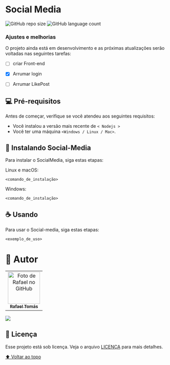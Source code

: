 # Social Media

![GitHub repo size](https://img.shields.io/github/repo-size/RafaelTomas/Social-Media?style=flat&logo=appveyor)
![GitHub language count](https://img.shields.io/github/languages/count/RafaelTomas/Social-Media?style=flat&logo=appveyor)

<!--
<img src="exemplo-image.png" alt="exemplo imagem">

> Linha adicional de texto informativo sobre o que o projeto faz. Sua introdução deve ter cerca de 2 ou 3 linhas. Não exagere, as pessoas não vão ler. -->

### Ajustes e melhorias

O projeto ainda está em desenvolvimento e as próximas atualizações serão voltadas nas seguintes tarefas:

- [ ] criar Front-end
- [x] Arrumar login
- [ ] Arrumar LikePost


## 💻 Pré-requisitos

Antes de começar, verifique se você atendeu aos seguintes requisitos:
<!---Estes são apenas requisitos de exemplo. Adicionar, duplicar ou remover conforme necessário--->
* Você instalou a versão mais recente de `< Nodejs >`
* Você ter uma máquina `<Windows / Linux / Mac>`.


## 🚀 Instalando Social-Media

Para instalar o SocialMedia, siga estas etapas:

Linux e macOS:
```
<comando_de_instalação>
```

Windows:
```
<comando_de_instalação>
```

## ☕ Usando

Para usar o Social-media, siga estas etapas:

```
<exemplo_de_uso>
```

# 🤝 Autor

<table>
  <tr>
    <td align="center">
      <a href="#">
        <img src="https://avatars.githubusercontent.com/u/73807228?v=4" width="100px;" alt="Foto de Rafael no GitHub"/><br>
        <sub>
          <b>Rafael Tomás</b>
        </sub>
      </a>
    </td>

  </tr>
</table>

  <a href="https://www.linkedin.com/in/rafaeltomass/" target="_blank"><img src="https://img.shields.io/badge/-LinkedIn-%230077B5?style=for-the-badge&logo=linkedin&logoColor=white" target="_blank"></a>


## 📝 Licença

Esse projeto está sob licença. Veja o arquivo [LICENÇA](LICENSE.md) para mais detalhes.

[⬆ Voltar ao topo](#SocialMedia)<br>
